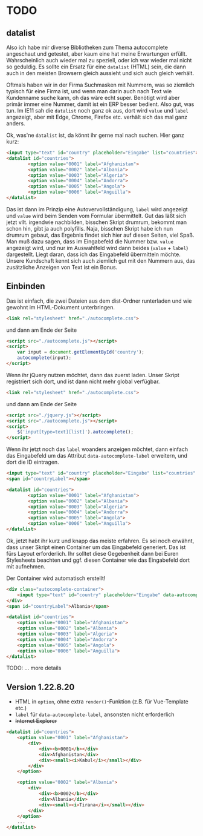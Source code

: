 # TODO
## datalist
Also ich habe mir diverse Bibliotheken zum Thema autocomplete angeschaut und getestet, aber kaum eine hat meine Erwartungen erfüllt. Wahrscheinlich auch wieder mal zu speziell, oder ich war wieder mal nicht so geduldig. Es sollte ein Ersatz für eine `datalist` (HTML) sein, die dann auch in den meisten Browsern gleich aussieht und sich auch gleich verhält.

Oftmals haben wir in der Firma Suchmasken mit Nummern, was so ziemlich typisch für eine Firma ist, und wenn man darin auch nach Text wie Kundenname suche kann, oh das wäre echt super. Benötigt wird aber primär immer eine Nummer, damit ist ein ERP besser bedient. Also gut, was tun. Im IE11 sah die `datalist` noch ganz ok aus, dort wird `value` und `label` angezeigt, aber mit Edge, Chrome, Firefox etc. verhält sich das mal ganz anders. 

Ok, was'ne `datalist` ist, da könnt ihr gerne mal nach suchen. Hier ganz kurz:

```html
<input type="text" id="country" placeholder="Eingabe" list="countries">
<datalist id="countries">
		<option value="0001" label="Afghanistan">
		<option value="0002" label="Albania">
		<option value="0003" label="Algeria">
		<option value="0004" label="Andorra">
		<option value="0005" label="Angola">
		<option value="0006" label="Anguilla">
</datalist>
```

Das ist dann im Prinzip eine Autovervollständigung, `label` wird angezeigt und `value` wird beim Senden vom Formular übermittelt. Gut das läßt sich jetzt vllt. irgendwie nachbilden, bisschen Skript drumrum, bekommt man schon hin, gibt ja auch polyfills. Naja, bisschen Skript habe ich nun drumrum gebaut, das Ergebnis findet sich hier auf diesen Seiten, viel Spaß. Man muß dazu sagen, dass im Eingabefeld die Nummer bzw. `value` angezeigt wird, und nur im Auswahlfeld wird dann beides (`value` + `label`) dargestellt. Liegt daran, dass ich das Eingabefeld übermitteln möchte. Unsere Kundschaft kennt sich auch ziemlich gut mit den Nummern aus, das zusätzliche Anzeigen von Text ist ein Bonus.


## Einbinden

Das ist einfach, die zwei Dateien aus dem dist-Ordner runterladen und wie gewohnt im HTML-Dokument unterbringen.

```html
<link rel="stylesheet" href="./autocomplete.css">
```

und dann am Ende der Seite

```html
<script src="./autocomplete.js"></script>
<script>
    var input = document.getElementById('country');
    autocomplete(input);
</script>
```

Wenn ihr jQuery nutzen möchtet, dann das zuerst laden. Unser Skript registriert sich dort, und ist dann nicht mehr global verfügbar.

```html
<link rel="stylesheet" href="./autocomplete.css">
```

und dann am Ende der Seite

```html
<script src="./jquery.js"></script>
<script src="./autocomplete.js"></script>
<script>
    $('input[type=text][list]').autocomplete();
</script>
```

Wenn ihr jetzt noch das `label` woanders anzeigen möchtet, dann einfach das Eingabefeld um das Attribut `data-autocomplete-label` erweitern, und dort die ID eintragen.

```html
<input type="text" id="country" placeholder="Eingabe" list="countries" data-autocomplete-label="countryLabel">
<span id="countryLabel"></span>

<datalist id="countries">
        <option value="0001" label="Afghanistan">
        <option value="0002" label="Albania">
        <option value="0003" label="Algeria">
        <option value="0004" label="Andorra">
        <option value="0005" label="Angola">
        <option value="0006" label="Anguilla">
</datalist>
```

Ok, jetzt habt ihr kurz und knapp das meiste erfahren. Es sei noch erwähnt, dass unser Skript einen Container um das Eingabefeld generiert. Das ist fürs Layout erforderlich. Ihr solltet diese Gegebenheit dann bei Euren Stylesheets beachten und ggf. diesen Container wie das Eingabefeld dort mit aufnehmen.

Der Container wird automatisch erstellt!

```html
<div class="autocomplete-container">
    <input type="text" id="country" placeholder="Eingabe" data-autocomplete-label="countryLabel" autocomplete="off" spellcheck="false" title="Albania">
</div>
<span id="countryLabel">Albania</span>

<datalist id="countries">
    <option value="0001" label="Afghanistan">
    <option value="0002" label="Albania">
    <option value="0003" label="Algeria">
    <option value="0004" label="Andorra">
    <option value="0005" label="Angola">
    <option value="0006" label="Anguilla">
</datalist>
```

TODO: ... more details

## Version 1.22.8.20

- HTML in ``option``, ohne extra ``render()``-Funktion (z.B. für Vue-Template etc.)
- ``label`` für ``data-autocomplete-label``, ansonsten nicht erforderlich
- <del>Internet Explorer</del>

```html
<datalist id="countries">
    <option value="0001" label="Afghanistan">
        <div>
            <div><b>0001</b></div>
            <div>Afghanistan</div>
            <div><small><i>Kabul</i></small></div>
        </div>
    </option>

    <option value="0002" label="Albania">
        <div>
            <div><b>0002</b></div>
            <div>Albania</div>
            <div><small><i>Tirana</i></small></div>
        </div>
    </option>
    ...
</datalist>
```
